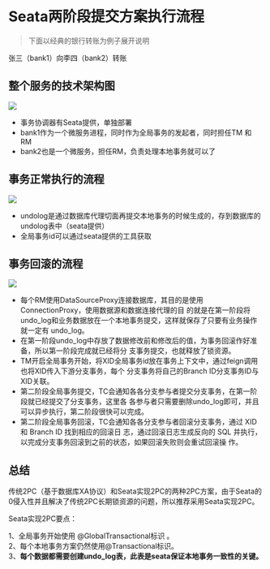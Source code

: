 # Seata两阶段提交方案执行流程

> 下面以经典的银行转账为例子展开说明

张三（bank1）向李四（bank2）转账

## 整个服务的技术架构图

![](https://oscimg.oschina.net/oscnet/up-39f4a2044a68ce60d4b821596a727183dfb.png)

- 事务协调器有Seata提供，单独部署
- bank1作为一个微服务进程，同时作为全局事务的发起者，同时担任TM 和 RM
- bank2也是一个微服务，担任RM，负责处理本地事务就可以了

## 事务正常执行的流程

![](https://oscimg.oschina.net/oscnet/up-33f80ab59220b1a1fedb223dcae76eda626.png)

- undolog是通过数据库代理切面再提交本地事务的时候生成的，存到数据库的undolog表中（seata提供）
- 全局事务id可以通过seata提供的工具获取

## 事务回滚的流程

![](https://oscimg.oschina.net/oscnet/up-13fa9135e3182bee0bbd3f779dc7efffabb.png)

- 每个RM使用DataSourceProxy连接数据库，其目的是使用ConnectionProxy，使用数据源和数据连接代理的目
的就是在第一阶段将undo_log和业务数据放在一个本地事务提交，这样就保存了只要有业务操作就一定有
undo_log。
- 在第一阶段undo_log中存放了数据修改前和修改后的值，为事务回滚作好准备，所以第一阶段完成就已经将分
支事务提交，也就释放了锁资源。
- TM开启全局事务开始，将XID全局事务id放在事务上下文中，通过feign调用也将XID传入下游分支事务，每个
分支事务将自己的Branch ID分支事务ID与XID关联。
- 第二阶段全局事务提交，TC会通知各各分支参与者提交分支事务，在第一阶段就已经提交了分支事务，这里各
各参与者只需要删除undo_log即可，并且可以异步执行，第二阶段很快可以完成。
- 第二阶段全局事务回滚，TC会通知各各分支参与者回滚分支事务，通过 XID 和 Branch ID 找到相应的回滚日
志，通过回滚日志生成反向的 SQL 并执行，以完成分支事务回滚到之前的状态，如果回滚失败则会重试回滚操
作。

## 总结

传统2PC（基于数据库XA协议）和Seata实现2PC的两种2PC方案，由于Seata的0侵入性并且解决了传统2PC长期锁资源的问题，所以推荐采用Seata实现2PC。  

Seata实现2PC要点：

1、全局事务开始使用 @GlobalTransactional标识 。  
2、每个本地事务方案仍然使用@Transactional标识。  
3、**每个数据都需要创建undo_log表，此表是seata保证本地事务一致性的关键。**
